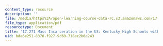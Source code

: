 ```yaml
---
content_type: resource
description: ''
file: /media/https%3A/open-learning-course-data-rc.s3.amazonaws.com/17-271-mass-incarceration-in-the-united-states-fall-2020/bda6e2518378f9279d69718ec2b8a243_MIT17_271F20_StudentExample3.pdf
file_type: application/pdf
resourcetype: Document
title: '17.271 Mass Incarceration in the US: Kentucky High Schools with SROs and Without'
uid: bda6e251-8378-f927-9d69-718ec2b8a243
---
```


